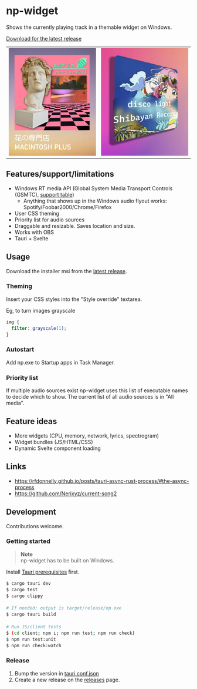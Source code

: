 # np-widget

Shows the currently playing track in a themable widget on Windows.

[Download for the latest release](https://github.com/gyng/np-widget/releases/latest)

|                                                       |                                                       |
| ----------------------------------------------------- | ----------------------------------------------------- |
| ![np/docs/screenshot-a.jpg](np/docs/screenshot-a.jpg) | ![np/docs/screenshot-a.jpg](np/docs/screenshot-b.jpg) |

## Features/support/limitations

- Windows RT media API (Global System Media Transport Controls (GSMTC), [support table](https://github.com/ModernFlyouts-Community/ModernFlyouts/blob/main/docs/GSMTC-Support-And-Popular-Apps.md))
  - Anything that shows up in the Windows audio flyout works: Spotify/Foobar2000/Chrome/Firefox
- User CSS theming
- Priority list for audio sources
- Draggable and resizable. Saves location and size.
- Works with OBS
- Tauri + Svelte

## Usage

Download the installer msi from the [latest release](https://github.com/gyng/np-widget/releases/latest).

### Theming

Insert your CSS styles into the "Style override" textarea.

Eg, to turn images grayscale

```css
img {
  filter: grayscale(1);
}
```

### Autostart

Add np.exe to Startup apps in Task Manager.

### Priority list

If multiple audio sources exist np-widget uses this list of executable names to decide which to show. The current list of all audio sources is in "All media".

## Feature ideas

- More widgets (CPU, memory, network, lyrics, spectrogram)
- Widget bundles (JS/HTML/CSS)
- Dynamic Svelte component loading

## Links

- https://rfdonnelly.github.io/posts/tauri-async-rust-process/#the-async-process
- https://github.com/Nerixyz/current-song2

## Development

Contributions welcome.

### Getting started

> **Note**  
> np-widget has to be built on Windows.

Install [Tauri prerequisites](https://tauri.app/v1/guides/getting-started/prerequisites) first.

```sh
$ cargo tauri dev
$ cargo test
$ cargo clippy

# If needed; output is target/release/np.exe
$ cargo tauri build

# Run JS/client tests
$ (cd client; npm i; npm run test; npm run check)
$ npm run test:unit
$ npm run check:watch
```

### Release

1. Bump the version in [tauri.conf.json](np/tauri.conf.json)
2. Create a new release on the [releases](https://github.com/gyng/np-widget/releases) page.
